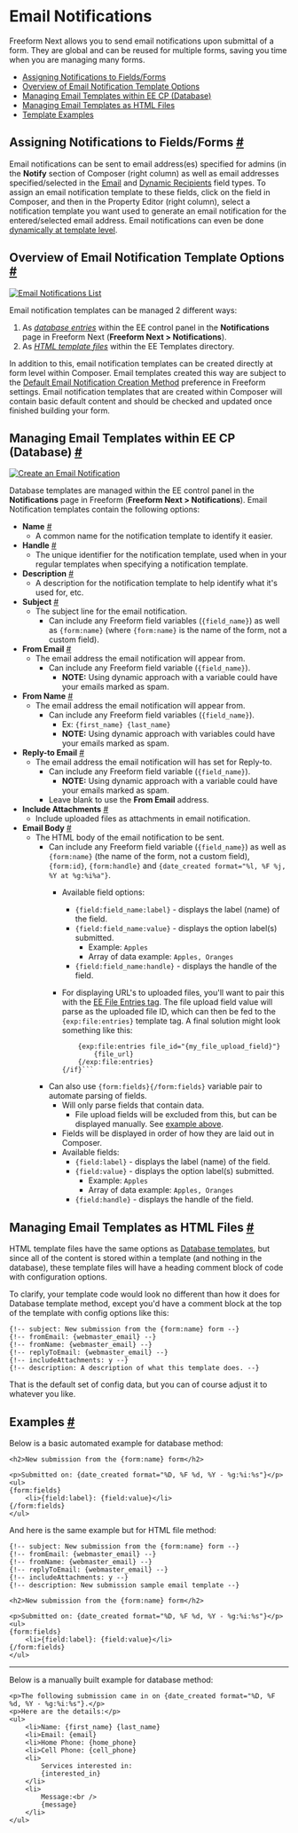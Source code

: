 # Email Notifications

Freeform Next allows you to send email notifications upon submittal of a form. They are global and can be reused for multiple forms, saving you time when you are managing many forms.

* [Assigning Notifications to Fields/Forms](#assigning-notifications)
* [Overview of Email Notification Template Options](#notification-template-options)
* [Managing Email Templates within EE CP (Database)](#notification-template-database)
* [Managing Email Templates as HTML Files](#notification-template-files)
* [Template Examples](#examples)


## Assigning Notifications to Fields/Forms <a href="#assigning-notifications" id="assigning-notifications" class="docs-anchor">#</a>

Email notifications can be sent to email address(es) specified for admins (in the **Notify** section of Composer (right column) as well as email addresses specified/selected in the [Email](fields-field-types.md#fields-email) and [Dynamic Recipients](fields-field-types.md#fields-dynamic-recipients) field types. To assign an email notification template to these fields, click on the field in Composer, and then in the Property Editor (right column), select a notification template you want used to generate an email notification for the entered/selected email address. Email notifications can even be done [dynamically at template level](form.md#param-dynamicnotification).


## Overview of Email Notification Template Options <a href="#notification-template-options" id="notification-template-options" class="docs-anchor">#</a>

[![Email Notifications List](images/cp_notifications-list.png)](images/cp_notifications-list.png)

Email notification templates can be managed 2 different ways:

1. As *[database entries](#notification-template-database)* within the EE control panel in the **Notifications** page in Freeform Next (**Freeform Next > Notifications**).
2. As *[HTML template files](#notification-template-files)* within the EE Templates directory.

In addition to this, email notification templates can be created directly at form level within Composer. Email templates created this way are subject to the [Default Email Notification Creation Method](settings.md#default-email-method) preference in Freeform settings. Email notification templates that are created within Composer will contain basic default content and should be checked and updated once finished building your form.


## Managing Email Templates within EE CP (Database) <a href="#notification-template-database" id="notification-template-database" class="docs-anchor">#</a>

[![Create an Email Notification](images/cp_notifications-create.png)](images/cp_notifications-create.png)

Database templates are managed within the EE control panel in the **Notifications** page in Freeform (**Freeform Next > Notifications**). Email Notification templates contain the following options:

* **Name** <a href="#name" id="name" class="docs-anchor">#</a>
	* A common name for the notification template to identify it easier.
* **Handle** <a href="#handle" id="handle" class="docs-anchor">#</a>
	* The unique identifier for the notification template, used when in your regular templates when specifying a notification template.
* **Description** <a href="#description" id="description" class="docs-anchor">#</a>
	* A description for the notification template to help identify what it's used for, etc.
* **Subject** <a href="#subject" id="subject" class="docs-anchor">#</a>
	* The subject line for the email notification.
		* Can include any Freeform field variables (`{field_name}`) as well as `{form:name}` (where `{form:name}` is the name of the form, not a custom field).
* **From Email** <a href="#from-email" id="from-email" class="docs-anchor">#</a>
	* The email address the email notification will appear from.
		* Can include any Freeform field variable (`{field_name}`).
			* **NOTE:** Using dynamic approach with a variable could have your emails marked as spam.
* **From Name** <a href="#from-name" id="from-name" class="docs-anchor">#</a>
	* The email address the email notification will appear from.
		* Can include any Freeform field variables (`{field_name}`).
			* Ex: `{first_name} {last_name}`
			* **NOTE:** Using dynamic approach with variables could have your emails marked as spam.
* **Reply-to Email** <a href="#replyto-email" id="replyto-email" class="docs-anchor">#</a>
	* The email address the email notification will has set for Reply-to.
		* Can include any Freeform field variable (`{field_name}`).
			* **NOTE:** Using dynamic approach with a variable could have your emails marked as spam.
		* Leave blank to use the **From Email** address.
* **Include Attachments** <a href="#include-attachments" id="include-attachments" class="docs-anchor">#</a>
	* Include uploaded files as attachments in email notification.
* **Email Body** <a href="#email-body" id="email-body" class="docs-anchor">#</a>
	* The HTML body of the email notification to be sent.
		* Can include any Freeform field variable (`{field_name}`) as well as `{form:name}` (the name of the form, not a custom field), `{form:id}`, `{form:handle}` and `{date_created format="%l, %F %j, %Y at %g:%i%a"}`.
			* Available field options:
				* `{field:field_name:label}` - displays the label (name) of the field.
				* `{field:field_name:value}` - displays the option label(s) submitted.
					* Example: `Apples`
					* Array of data example: `Apples, Oranges`
				* `{field:field_name:handle}` - displays the handle of the field.
			*  <a id="email-body-file-uploads" class="docs-anchor"></a>For displaying URL's to uploaded files, you'll want to pair this with the [EE File Entries tag](https://docs.expressionengine.com/v3/add-ons/file/file_tag.html). The file upload field value will parse as the uploaded file ID, which can then be fed to the `{exp:file:entries}` template tag. A final solution might look something like this:

				```{if my_file_upload_field}
					{exp:file:entries file_id="{my_file_upload_field}"}
						{file_url}
					{/exp:file:entries}
				{/if}```

		* Can also use `{form:fields}{/form:fields}` variable pair to automate parsing of fields.
			* Will only parse fields that contain data.
				* File upload fields will be excluded from this, but can be displayed manually. See [example above](#email-body-file-uploads).
			* Fields will be displayed in order of how they are laid out in Composer.
			* Available fields:
				* `{field:label}` - displays the label (name) of the field.
				* `{field:value}` - displays the option label(s) submitted.
					* Example: `Apples`
					* Array of data example: `Apples, Oranges`
				* `{field:handle}` - displays the handle of the field.


## Managing Email Templates as HTML Files <a href="#notification-template-files" id="notification-template-files" class="docs-anchor">#</a>

HTML template files have the same options as [Database templates](#notification-template-database), but since all of the content is stored within a template (and nothing in the database), these template files will have a heading comment block of code with configuration options.

To clarify, your template code would look no different than how it does for Database template method, except you'd have a comment block at the top of the template with config options like this:

	{!-- subject: New submission from the {form:name} form --}
	{!-- fromEmail: {webmaster_email} --}
	{!-- fromName: {webmaster_email} --}
	{!-- replyToEmail: {webmaster_email} --}
	{!-- includeAttachments: y --}
	{!-- description: A description of what this template does. --}

That is the default set of config data, but you can of course adjust it to whatever you like.


## Examples <a href="#examples" id="examples" class="docs-anchor">#</a>

Below is a basic automated example for database method:

	<h2>New submission from the {form:name} form</h2>

	<p>Submitted on: {date_created format="%D, %F %d, %Y - %g:%i:%s"}</p>
	<ul>
	{form:fields}
		<li>{field:label}: {field:value}</li>
	{/form:fields}
	</ul>

And here is the same example but for HTML file method:

	{!-- subject: New submission from the {form:name} form --}
	{!-- fromEmail: {webmaster_email} --}
	{!-- fromName: {webmaster_email} --}
	{!-- replyToEmail: {webmaster_email} --}
	{!-- includeAttachments: y --}
	{!-- description: New submission sample email template --}

	<h2>New submission from the {form:name} form</h2>

	<p>Submitted on: {date_created format="%D, %F %d, %Y - %g:%i:%s"}</p>
	<ul>
	{form:fields}
		<li>{field:label}: {field:value}</li>
	{/form:fields}
	</ul>

---

Below is a manually built example for database method:

	<p>The following submission came in on {date_created format="%D, %F %d, %Y - %g:%i:%s"}.</p>
	<p>Here are the details:</p>
	<ul>
		<li>Name: {first_name} {last_name}
		<li>Email: {email}
		<li>Home Phone: {home_phone}
		<li>Cell Phone: {cell_phone}
		<li>
			Services interested in:
			{interested_in}
		</li>
		<li>
			Message:<br />
			{message}
		</li>
	</ul>

